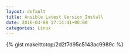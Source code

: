 ```yaml
---
layout: default                                                                                                              
title: Ansible Latest Version Install                                                                                                                       
date: 2016-03-08 17:14:41+00:00                                                                                                                        
categories: Linux                                                                                                                
---                                                                                                                              
```


{% gist makeittotop/2d2f7d95c5143ac9989c %}                                                                                                           

